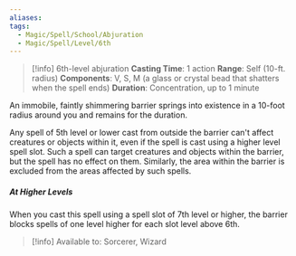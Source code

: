 ```yaml
---
aliases: 
tags:
  - Magic/Spell/School/Abjuration
  - Magic/Spell/Level/6th
---
```

>[!info]
>6th-level abjuration
>**Casting Time**: 1 action
>**Range**: Self (10-ft. radius)
>**Components**: V, S, M (a glass or crystal bead that shatters when the spell ends)
>**Duration**: Concentration, up to 1 minute

An immobile, faintly shimmering barrier springs into existence in a 10-foot radius around you and remains for the duration.

Any spell of 5th level or lower cast from outside the barrier can't affect creatures or objects within it, even if the spell is cast using a higher level spell slot. Such a spell can target creatures and objects within the barrier, but the spell has no effect on them. Similarly, the area within the barrier is excluded from the areas affected by such spells.
##### At Higher Levels
When you cast this spell using a spell slot of 7th level or higher, the barrier blocks spells of one level higher for each slot level above 6th.

>[!info] Available to:
>Sorcerer, Wizard